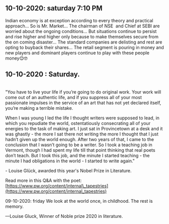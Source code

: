 ## **10-10-2020: saturday 7:10 PM**

Indian economy is at exception according to every theory and practical approach... So is Mr. Market... The chairman of NSE  and Chief at SEBI are worried about the ongoing conditions... But situations continue to persist and rise higher and higher only because to make themselves secure from the on coming disaster... The standard companies are delisting and rest are opting to buyback their shares... The retail segment is pouring in money and new players and dominant players continue to play with these people money😌🤓
<br>
## **10-10-2020 : Saturday.**
<br>
"You have to live your life if you’re going to do original work. Your work will come out of an authentic life, and if you suppress all of your most passionate impulses in the service of an art that has not yet declared itself, you’re making a terrible mistake.

When I was young I led the life I thought writers were supposed to lead, in which you repudiate the world, ostentatiously consecrating all of your energies to the task of making art. I just sat in Provincetown at a desk and it was ghastly - the more I sat there not writing the more I thought that I just hadn’t given up the world enough. After two years of that, I came to the conclusion that I wasn’t going to be a writer. So I took a teaching job in Vermont, though I had spent my life till that point thinking that real poets don’t teach. But I took this job, and the minute I started teaching - the minute I had obligations in the world - I started to write again."

\- Louise Glück\, awarded this year's Nobel Prize in Literature\.

Read more in this Q&A with the poet: [https://www.pw.org/content/internal\_tapestries](https://www.pw.org/content/internal_tapestries)

09-10-2020: friday
We
look
at the
world
once, in childhood.
The rest
is memory.

—Louise Gluck,
Winner of Noble prize 2020 in literature.